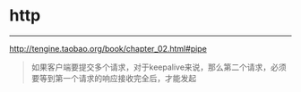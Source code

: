# http

---
http://tengine.taobao.org/book/chapter_02.html#pipe

> 如果客户端要提交多个请求，对于keepalive来说，那么第二个请求，必须要等到第一个请求的响应接收完全后，才能发起